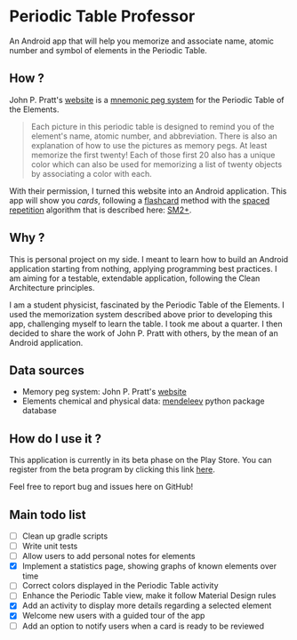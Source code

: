 # Periodic Table Professor

An Android app that will help you memorize and associate name, atomic number and
symbol of elements in the Periodic Table.

## How ?

John P. Pratt's [website](http://www.johnpratt.com/atomic/periodic.html) is a
[mnemonic peg system](https://en.wikipedia.org/wiki/Mnemonic_peg_system) for the
Periodic Table of the Elements.

> Each picture in this periodic table is designed to remind you of the element's
> name, atomic number, and abbreviation. There is also an explanation of how to
> use the pictures as memory pegs. At least memorize the first twenty! Each of
> those first 20 also has a unique color which can also be used for memorizing a
> list of twenty objects by associating a color with each.

With their permission, I turned this website into an Android application. This
app will show you *cards*, following a [flashcard](https://en.wikipedia.org/wiki/Flashcard)
method with the [spaced repetition](https://en.wikipedia.org/wiki/Spaced_repetition)
algorithm that is described here: [SM2+](http://www.blueraja.com/blog/477/a-better-spaced-repetition-learning-algorithm-sm2).

## Why ?

This is personal project on my side. I meant to learn how to build an Android 
application starting from nothing, applying programming best practices. I am
aiming for a testable, extendable application, following the Clean Architecture
principles.

I am a student physicist, fascinated by the Periodic Table of the Elements. I
used the memorization system described above prior to developing this app,
challenging myself to learn the table. I took me about a quarter. I then decided
to share the work of John P. Pratt with others, by the mean of an Android
application.

## Data sources

- Memory peg system: John P. Pratt's [website](http://www.johnpratt.com/atomic/periodic.html)
- Elements chemical and physical data: [mendeleev](https://bitbucket.org/lukaszmentel/mendeleev/overview)
python package database

## How do I use it ?

This application is currently in its beta phase on the Play Store. You can
register from the beta program by clicking this link [here](https://play.google.com/apps/testing/com.tiixel.periodictableprofessor).

Feel free to report bug and issues here on GitHub!

## Main todo list

- [ ] Clean up gradle scripts
- [ ] Write unit tests
- [ ] Allow users to add personal notes for elements
- [x] Implement a statistics page, showing graphs of known elements over time
- [ ] Correct colors displayed in the Periodic Table activity
- [ ] Enhance the Periodic Table view, make it follow Material Design rules
- [x] Add an activity to display more details regarding a selected element
- [x] Welcome new users with a guided tour of the app
- [ ] Add an option to notify users when a card is ready to be reviewed